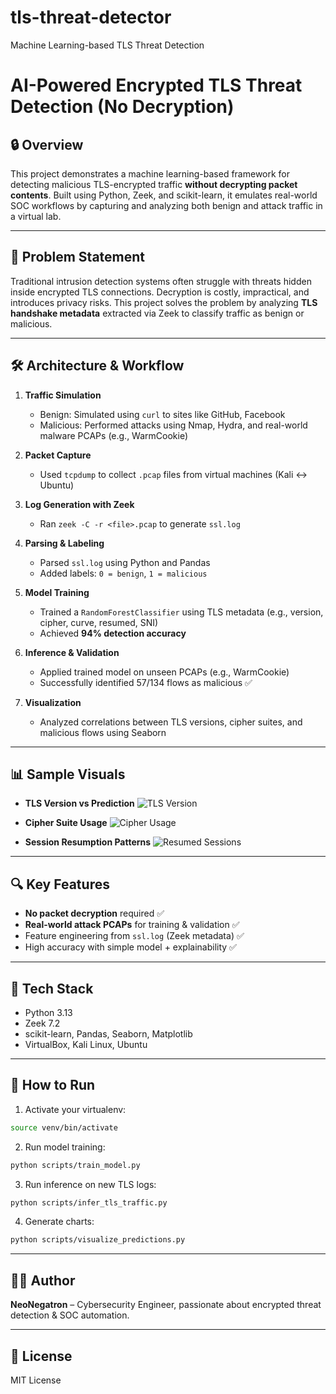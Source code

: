 # tls-threat-detector
Machine Learning-based TLS Threat Detection

# AI-Powered Encrypted TLS Threat Detection (No Decryption)

## 🔒 Overview

This project demonstrates a machine learning-based framework for detecting malicious TLS-encrypted traffic **without decrypting packet contents**. Built using Python, Zeek, and scikit-learn, it emulates real-world SOC workflows by capturing and analyzing both benign and attack traffic in a virtual lab.

---

## 🎯 Problem Statement

Traditional intrusion detection systems often struggle with threats hidden inside encrypted TLS connections. Decryption is costly, impractical, and introduces privacy risks. This project solves the problem by analyzing **TLS handshake metadata** extracted via Zeek to classify traffic as benign or malicious.

---

## 🛠️ Architecture & Workflow

1. **Traffic Simulation**

   * Benign: Simulated using `curl` to sites like GitHub, Facebook
   * Malicious: Performed attacks using Nmap, Hydra, and real-world malware PCAPs (e.g., WarmCookie)

2. **Packet Capture**

   * Used `tcpdump` to collect `.pcap` files from virtual machines (Kali ↔ Ubuntu)

3. **Log Generation with Zeek**

   * Ran `zeek -C -r <file>.pcap` to generate `ssl.log`

4. **Parsing & Labeling**

   * Parsed `ssl.log` using Python and Pandas
   * Added labels: `0 = benign`, `1 = malicious`

5. **Model Training**

   * Trained a `RandomForestClassifier` using TLS metadata (e.g., version, cipher, curve, resumed, SNI)
   * Achieved **94% detection accuracy**

6. **Inference & Validation**

   * Applied trained model on unseen PCAPs (e.g., WarmCookie)
   * Successfully identified 57/134 flows as malicious ✅

7. **Visualization**

   * Analyzed correlations between TLS versions, cipher suites, and malicious flows using Seaborn

---

## 📊 Sample Visuals

* **TLS Version vs Prediction**
  ![TLS Version](images/tls_version_vs_label.png)

* **Cipher Suite Usage**
  ![Cipher Usage](images/cipher_usage.png)

* **Session Resumption Patterns**
  ![Resumed Sessions](images/resumed_session.png)

---

## 🔍 Key Features

* **No packet decryption** required ✅
* **Real-world attack PCAPs** for training & validation ✅
* Feature engineering from `ssl.log` (Zeek metadata) ✅
* High accuracy with simple model + explainability ✅

---

## 🧪 Tech Stack

* Python 3.13
* Zeek 7.2
* scikit-learn, Pandas, Seaborn, Matplotlib
* VirtualBox, Kali Linux, Ubuntu

---

## 🚀 How to Run

1. Activate your virtualenv:

```bash
source venv/bin/activate
```

2. Run model training:

```bash
python scripts/train_model.py
```

3. Run inference on new TLS logs:

```bash
python scripts/infer_tls_traffic.py
```

4. Generate charts:

```bash
python scripts/visualize_predictions.py
```

---

## 🙋‍♂️ Author

**NeoNegatron** – Cybersecurity Engineer, passionate about encrypted threat detection & SOC automation.

---

## 📄 License

MIT License
